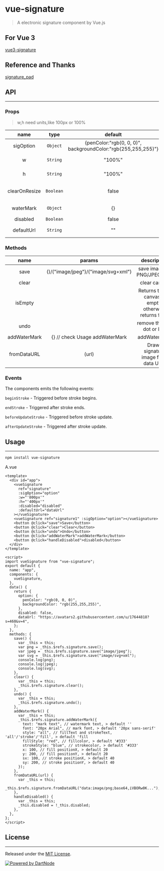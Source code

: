 # vue-signature

> A electronic signature component by Vue.js

## For Vue 3

[vue3-signature](https://github.com/WangShayne/vue3-signature)

## Reference and Thanks

[signature_pad](https://github.com/szimek/signature_pad)

## API

---

### Props

> w,h need units,like 100px or 100%

|     name      |   type    |                            default                            |            description             |
| :-----------: | :-------: | :-----------------------------------------------------------: | :--------------------------------: |
|   sigOption   | `Object`  | {penColor:"rgb(0, 0, 0)", backgroundColor:"rgb(255,255,255)"} |     penColor, backgroundColor      |
|       w       | `String`  |                            "100%"                             |       parent container width       |
|       h       | `String`  |                            "100%"                             |      parent container height       |
| clearOnResize | `Boolean` |                             false                             | Canvas is cleared on window resize |
|   waterMark   | `Object`  |                              {}                               |      check Usage addWaterMark      |
|   disabled    | `Boolean` |                             false                             |              disabled              |
|  defaultUrl   | `String`  |                              ""                               |   you want show image by default   |

### Methods

|     name     |               params                |                       description                        |
| :----------: | :---------------------------------: | :------------------------------------------------------: |
|     save     | ()/("image/jpeg")/("image/svg+xml") |                save image as PNG/JPEG/SVG                |
|    clear     |                                     |                       clear canvas                       |
|   isEmpty    |                                     | Returns true if canvas is empty, otherwise returns false |
|     undo     |                                     |               remove the last dot or line                |
| addWaterMark |   {} // check Usage addWaterMark    |                       addWaterMark                       |
| fromDataURL  |                (url)                |           Draws signature image from data URL.           |

### Events

The components emits the following events:

`beginStroke` - Triggered before stroke begins.

`endStroke` - Triggered after stroke ends.

`beforeUpdateStroke` - Triggered before stroke update.

`afterUpdateStroke` - Triggered after stroke update.

## Usage

---

```bash
npm install vue-signature
```

A.vue

```vue
<template>
  <div id="app">
    <vueSignature
      ref="signature"
      :sigOption="option"
      :w="'800px'"
      :h="'400px'"
      :disabled="disabled"
      :defaultUrl="dataUrl"
    ></vueSignature>
    <vueSignature ref="signature1" :sigOption="option"></vueSignature>
    <button @click="save">Save</button>
    <button @click="clear">Clear</button>
    <button @click="undo">Undo</button>
    <button @click="addWaterMark">addWaterMark</button>
    <button @click="handleDisabled">disabled</button>
  </div>
</template>

<script>
import vueSignature from "vue-signature";
export default {
  name: "app",
  components: {
    vueSignature,
  },
  data() {
    return {
      option: {
        penColor: "rgb(0, 0, 0)",
        backgroundColor: "rgb(255,255,255)",
      },
      disabled: false,
      dataUrl: "https://avatars2.githubusercontent.com/u/17644818?s=460&v=4",
    };
  },
  methods: {
    save() {
      var _this = this;
      var png = _this.$refs.signature.save();
      var jpeg = _this.$refs.signature.save("image/jpeg");
      var svg = _this.$refs.signature.save("image/svg+xml");
      console.log(png);
      console.log(jpeg);
      console.log(svg);
    },
    clear() {
      var _this = this;
      _this.$refs.signature.clear();
    },
    undo() {
      var _this = this;
      _this.$refs.signature.undo();
    },
    addWaterMark() {
      var _this = this;
      _this.$refs.signature.addWaterMark({
        text: "mark text", // watermark text, > default ''
        font: "20px Arial", // mark font, > default '20px sans-serif'
        style: "all", // fillText and strokeText,  'all'/'stroke'/'fill', > default 'fill
        fillStyle: "red", // fillcolor, > default '#333'
        strokeStyle: "blue", // strokecolor, > default '#333'
        x: 100, // fill positionX, > default 20
        y: 200, // fill positionY, > default 20
        sx: 100, // stroke positionX, > default 40
        sy: 200, // stroke positionY, > default 40
      });
    },
    fromDataURL(url) {
      var _this = this;
      _this.$refs.signature.fromDataURL("data:image/png;base64,iVBORw0K...");
    },
    handleDisabled() {
      var _this = this;
      _this.disabled = !_this.disabled;
    },
  },
};
</script>
```

## License

---

Released under the [MIT License](https://opensource.org/licenses/MIT).



[![Powered by DartNode](https://dartnode.com/branding/DN-Open-Source-sm.png)](https://dartnode.com "Powered by DartNode - Free VPS for Open Source")
